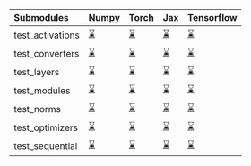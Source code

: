 | Submodules       | Numpy                                                                                                                           | Torch                                                                                                                           | Jax                                                                                                                             | Tensorflow                                                                                                                      |
|:-----------------|:--------------------------------------------------------------------------------------------------------------------------------|:--------------------------------------------------------------------------------------------------------------------------------|:--------------------------------------------------------------------------------------------------------------------------------|:--------------------------------------------------------------------------------------------------------------------------------|
| test_activations | <a href="https://github.com/unifyai/ivy/runs/7990713147?check_suite_focus=true" rel="noopener noreferrer" target="_blank">⌛</a> | <a href="https://github.com/unifyai/ivy/runs/7990713979?check_suite_focus=true" rel="noopener noreferrer" target="_blank">⌛</a> | <a href="https://github.com/unifyai/ivy/runs/7990714751?check_suite_focus=true" rel="noopener noreferrer" target="_blank">⌛</a> | <a href="https://github.com/unifyai/ivy/runs/7990715396?check_suite_focus=true" rel="noopener noreferrer" target="_blank">⌛</a> |
| test_converters  | <a href="https://github.com/unifyai/ivy/runs/7990713281?check_suite_focus=true" rel="noopener noreferrer" target="_blank">⌛</a> | <a href="https://github.com/unifyai/ivy/runs/7990714107?check_suite_focus=true" rel="noopener noreferrer" target="_blank">⌛</a> | <a href="https://github.com/unifyai/ivy/runs/7990714848?check_suite_focus=true" rel="noopener noreferrer" target="_blank">⌛</a> | <a href="https://github.com/unifyai/ivy/runs/7990715508?check_suite_focus=true" rel="noopener noreferrer" target="_blank">⌛</a> |
| test_layers      | <a href="https://github.com/unifyai/ivy/runs/7990713397?check_suite_focus=true" rel="noopener noreferrer" target="_blank">⌛</a> | <a href="https://github.com/unifyai/ivy/runs/7990714210?check_suite_focus=true" rel="noopener noreferrer" target="_blank">⌛</a> | <a href="https://github.com/unifyai/ivy/runs/7990714932?check_suite_focus=true" rel="noopener noreferrer" target="_blank">⌛</a> | <a href="https://github.com/unifyai/ivy/runs/7990715626?check_suite_focus=true" rel="noopener noreferrer" target="_blank">⌛</a> |
| test_modules     | <a href="https://github.com/unifyai/ivy/runs/7990713501?check_suite_focus=true" rel="noopener noreferrer" target="_blank">⌛</a> | <a href="https://github.com/unifyai/ivy/runs/7990714311?check_suite_focus=true" rel="noopener noreferrer" target="_blank">⌛</a> | <a href="https://github.com/unifyai/ivy/runs/7990715027?check_suite_focus=true" rel="noopener noreferrer" target="_blank">⌛</a> | <a href="https://github.com/unifyai/ivy/runs/7990715750?check_suite_focus=true" rel="noopener noreferrer" target="_blank">⌛</a> |
| test_norms       | <a href="https://github.com/unifyai/ivy/runs/7990713619?check_suite_focus=true" rel="noopener noreferrer" target="_blank">⌛</a> | <a href="https://github.com/unifyai/ivy/runs/7990714411?check_suite_focus=true" rel="noopener noreferrer" target="_blank">⌛</a> | <a href="https://github.com/unifyai/ivy/runs/7990715124?check_suite_focus=true" rel="noopener noreferrer" target="_blank">⌛</a> | <a href="https://github.com/unifyai/ivy/runs/7990715917?check_suite_focus=true" rel="noopener noreferrer" target="_blank">⌛</a> |
| test_optimizers  | <a href="https://github.com/unifyai/ivy/runs/7990713755?check_suite_focus=true" rel="noopener noreferrer" target="_blank">⌛</a> | <a href="https://github.com/unifyai/ivy/runs/7990714509?check_suite_focus=true" rel="noopener noreferrer" target="_blank">⌛</a> | <a href="https://github.com/unifyai/ivy/runs/7990715222?check_suite_focus=true" rel="noopener noreferrer" target="_blank">⌛</a> | <a href="https://github.com/unifyai/ivy/runs/7990716049?check_suite_focus=true" rel="noopener noreferrer" target="_blank">⌛</a> |
| test_sequential  | <a href="https://github.com/unifyai/ivy/runs/7990713855?check_suite_focus=true" rel="noopener noreferrer" target="_blank">⌛</a> | <a href="https://github.com/unifyai/ivy/runs/7990714611?check_suite_focus=true" rel="noopener noreferrer" target="_blank">⌛</a> | <a href="https://github.com/unifyai/ivy/runs/7990715297?check_suite_focus=true" rel="noopener noreferrer" target="_blank">⌛</a> | <a href="https://github.com/unifyai/ivy/runs/7990716226?check_suite_focus=true" rel="noopener noreferrer" target="_blank">⌛</a> |
